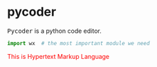 # pycoder

<kbd>Pycoder</kbd> is a python code editor.
```python
import wx  # the most important module we need
```
<p style="color:#ff0000">This is Hypertext Markup Language</p>
